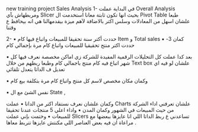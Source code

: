 new training project Sales Analysis
1- في البداية عملت Overall Analysis ومربطهاش بآي Slicer بحيث انها تكون ثابتة معانا
استخدمت ال Pivot Table طبعا علشان اسهل من المعادلات وسلس اكتر بالاضافة لآهم ميزة بيقدمهالنا هي انه بيحافظ ع وقتنا

2- ▪️ حددت أكتر سنة تحقيقا للمبيعات واتباع فيها كام Item و Total sales كمان
3- ▪️ حددت اكتر منتج تحقيقيا للمبيعات واتباع كام مرة بإجمالي كام

▪️ بعد كدا عملت كل التحليلات الرقمية المفيدة للشركة زي اماكن مخصصة نعرف فيها كل شهر اتباع فيه كام منتج باجمالي كام وطبعا ربطهم من خلال Text box علشان لو فيه اي تعديل ف الداتا يتعدل تلقائي

▪️ وكمان مكان مخصص لاسم كل منتج واتباع كام مرة بتكلفة بيع كام

▪️ نفس الشئ مع ال State ,

وكمان علشان نعرف نستفاد اكتر من الداتا
▪️ عملت Charts علشان تعرفني اداء الشركة من حيث المبيعات في الشهور وكمان المدن
▪️ واداء اعلي 5 منتجات عندنا تحقيقا للمبيعات
▪️ وختمت بإني عملت Slicers تساعدني ع ربط الداتا اللي انا عايزها ببعضها مع مراعاة ان فيه بعض العناصر اللي مكنتش عايزها تتربط معاها .

